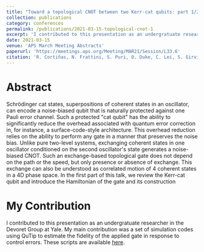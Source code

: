 ```yaml
---
title: "Toward a topological CNOT between two Kerr-cat qubits: part 1/2"
collection: publications
category: conferences
permalink: /publications/2021-03-15-topological-cnot-1
excerpt: 'I contributed to this presentation as an undergratuate researcher in the Devoret Group at Yale. My main contribution was a set of simulation codes using QuTip to estimate the fidelity of the applied gate in response to control errors.'
date: 2021-03-15
venue: 'APS March Meeting Abstracts'
paperurl: 'https://meetings.aps.org/Meeting/MAR21/Session/L33.6'
citation: 'R. Cortiñas, N. Frattini, S. Puri, O. Duke, C. Lei, S. Girvin, and M. Devoret, &quot;Toward a topological CNOT between two Kerr-cat qubits: part 1/2,&quot; <i>APS March Meeting Abstracts</i>, L33.006, 2021.'
---
```


# Abstract
Schrödinger cat states, superpositions of coherent states in an oscillator, can encode a noise-biased qubit that is naturally protected against one Pauli error channel. Such a protected "cat qubit" has the ability to significantly reduce the overhead associated with quantum error correction in, for instance, a surface-code-style architecture. This overhead reduction relies on the ability to perform any gate in a manner that preserves the noise bias. Unlike pure two-level systems, exchanging coherent states in one oscillator conditioned on the second oscillator's state generates a noise-biased CNOT. Such an exchange-based topological gate does not depend on the path or the speed, but only presence or absence of exchange. This exchange can also be understood as correlated motion of 4 coherent states in a 4D phase space.
In the first part of this talk, we review the Kerr-cat qubit and introduce the Hamiltonian of the gate and its construction

# My Contribution
I contributed to this presentation as an undergratuate researcher in the Devoret Group at Yale. My main contribution was a set of simulation codes using QuTip to estimate the fidelity of the applied gate in response to control errors. These scripts are available [here](https://github.com/owenduke/KC_gatesims). 
